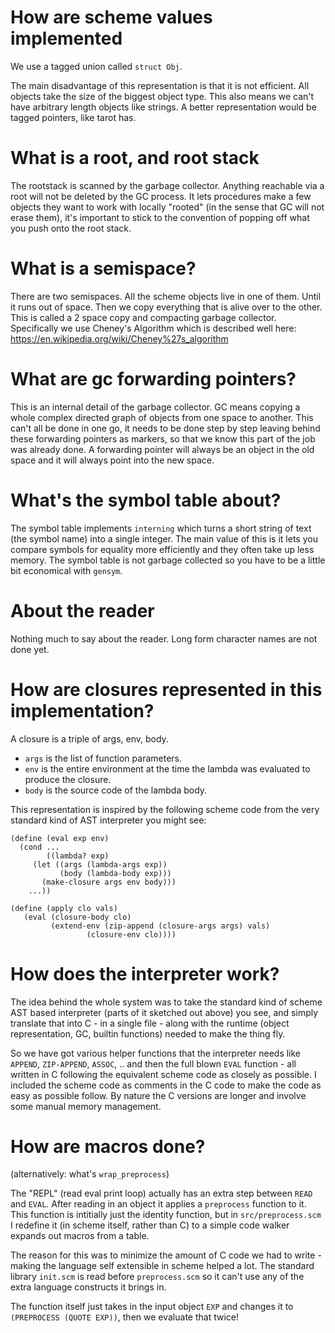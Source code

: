 # How are scheme values implemented

We use a tagged union called `struct Obj`.

The main disadvantage of this representation is that it is not efficient. All objects take the size of the biggest object type. This also means we can't have arbitrary length objects like strings. A better representation would be tagged pointers, like tarot has.

# What is a root, and root stack

The rootstack is scanned by the garbage collector. Anything reachable via a root will not be deleted by the GC process. It lets procedures make a few objects they want to work with locally "rooted" (in the sense that GC will not erase them), it's important to stick to the convention of popping off what you push onto the root stack.

# What is a semispace?

There are two semispaces. All the scheme objects live in one of them. Until it runs out of space. Then we copy everything that is alive over to the other. This is called a 2 space copy and compacting garbage collector. Specifically we use  Cheney's Algorithm which is described well here: https://en.wikipedia.org/wiki/Cheney%27s_algorithm

# What are gc forwarding pointers?

This is an internal detail of the garbage collector. GC means copying a whole complex directed graph of objects from one space to another. This can't all be done in one go, it needs to be done step by step leaving behind these forwarding pointers as markers, so that we know this part of the job was already done. A forwarding pointer will always be an object in the old space and it will always point into the new space.

# What's the symbol table about?

The symbol table implements `interning` which turns a short string of text (the symbol name) into a single integer. The main value of this is it lets you compare symbols for equality more efficiently and they often take up less memory. The symbol table is not garbage collected so you have to be a little bit economical with `gensym`.

# About the reader

Nothing much to say about the reader. Long form character names are not done yet.

# How are closures represented in this implementation?

A closure is a triple of args, env, body.

* `args` is the list of function parameters.
* `env` is the entire environment at the time the lambda was evaluated to produce the closure.
* `body` is the source code of the lambda body.

This representation is inspired by the following scheme code from the very standard kind of AST interpreter you might see:

```
(define (eval exp env)
  (cond ...
        ((lambda? exp)
	 (let ((args (lambda-args exp))
	       (body (lambda-body exp)))
	   (make-closure args env body)))
	...))

(define (apply clo vals)
   (eval (closure-body clo)
         (extend-env (zip-append (closure-args args) vals)
	             (closure-env clo))))         
```

# How does the interpreter work?

The idea behind the whole system was to take the standard kind of scheme AST based interpreter (parts of it sketched out above) you see, and simply translate that into C - in a single file - along with the runtime (object representation, GC, builtin functions) needed to make the thing fly.

So we have got various helper functions that the interpreter needs like `APPEND`, `ZIP-APPEND`, `ASSOC`, .. and then the full blown `EVAL` function - all written in C following the equivalent scheme code as closely as possible. I included the scheme code as comments in the C code to make the code as easy as possible follow. By nature the C versions are longer and involve some manual memory management.

# How are macros done?

(alternatively: what's `wrap_preprocess`)

The "REPL" (read eval print loop) actually has an extra step between `READ` and `EVAL`. After reading in an object it applies a `preprocess` function to it. This function is intitially just the identity function, but in `src/preprocess.scm` I redefine it (in scheme itself, rather than C) to a simple code walker expands out macros from a table.

The reason for this was to minimize the amount of C code we had to write - making the language self extensible in scheme helped a lot. The standard library `init.scm` is read before `preprocess.scm` so it can't use any of the extra language constructs it brings in.

The function itself just takes in the input object `EXP` and changes it to `(PREPROCESS (QUOTE EXP))`, then we evaluate that twice!

